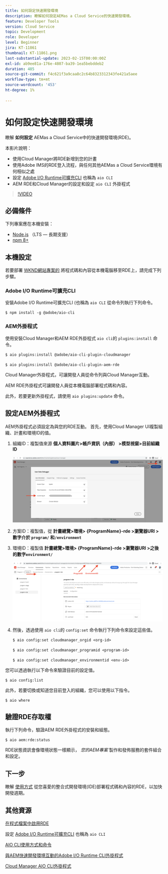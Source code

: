 ```yaml
---
title: 如何設定快速開發環境
description: 瞭解如何設定AEMas a Cloud Service的快速開發環境。
feature: Developer Tools
version: Cloud Service
topic: Development
role: Developer
level: Beginner
jira: KT-11861
thumbnail: KT-11861.png
last-substantial-update: 2023-02-15T00:00:00Z
exl-id: ab9ee81a-176e-4807-ba39-1ea5bebddeb2
duration: 485
source-git-commit: f4c621f3a9caa8c2c64b8323312343fe421a5aee
workflow-type: tm+mt
source-wordcount: '453'
ht-degree: 1%

---
```


# 如何設定快速開發環境

瞭解 **如何設定** AEMas a Cloud Service中的快速開發環境(RDE)。

本影片說明：

- 使用Cloud Manager將RDE新增到您的計畫
- 使用Adobe IMS的RDE登入流程，與任何其他AEMas a Cloud Service環境有何相似之處
- 設定 [Adobe I/O Runtime可擴充CLI](https://developer.adobe.com/runtime/docs/guides/tools/cli_install/) 也稱為 `aio CLI`
- AEM RDE和Cloud Manager的設定和設定 `aio CLI` 外掛程式

>[!VIDEO](https://video.tv.adobe.com/v/3415490?quality=12&learn=on)

## 必備條件

下列專案應在本機安裝：

- [Node.js](https://nodejs.org/en/) （LTS — 長期支援）
- [npm 8+](https://docs.npmjs.com/)

## 本機設定

若要部署 [WKND網站專案的](https://github.com/adobe/aem-guides-wknd#aem-wknd-sites-project) 將程式碼和內容從本機電腦移至RDE上，請完成下列步驟。

### Adobe I/O Runtime可擴充CLI

安裝Adobe I/O Runtime可擴充CLI (也稱為 `aio CLI` 從命令列執行下列命令。

```shell
$ npm install -g @adobe/aio-cli
```

### AEM外掛程式

使用安裝Cloud Manager和AEM RDE外掛程式 `aio cli`的 `plugins:install` 命令。

```shell
$ aio plugins:install @adobe/aio-cli-plugin-cloudmanager

$ aio plugins:install @adobe/aio-cli-plugin-aem-rde
```

Cloud Manager外掛程式，可讓開發人員從命令列與Cloud Manager互動。

AEM RDE外掛程式可讓開發人員從本機電腦部署程式碼和內容。

此外，若要更新外掛程式，請使用 `aio plugins:update` 命令。

## 設定AEM外掛程式

AEM外掛程式必須設定為與您的RDE互動。 首先，使用Cloud Manager UI複製組織、計畫和環境ID的值。

1. 組織ID：複製值來源 **個人資料圖片>帳戶資訊（內部） >模型視窗>目前組織ID**

   ![組織ID](./assets/Org-ID.png)

1. 方案ID：複製值，從 **計畫總覽>環境> {ProgramName}-rde >瀏覽器URI >數字介於 `program/` 和`/environment`**

1. 環境ID：複製值 **計畫總覽>環境> {ProgramName}-rde >瀏覽器URI >之後的數字`environment/`**

   ![程式和環境ID](./assets/Program-Environment-Id.png)

1. 然後，透過使用 `aio cli`的 `config:set` 命令執行下列命令來設定這些值。

   ```shell
   $ aio config:set cloudmanager_orgid <org-id>
   
   $ aio config:set cloudmanager_programid <program-id>
   
   $ aio config:set cloudmanager_environmentid <env-id>
   ```

您可以透過執行以下命令來驗證目前的設定值。

```shell
$ aio config:list
```

此外，若要切換或知道您目前登入的組織，您可以使用以下指令。

```shell
$ aio where
```

## 驗證RDE存取權

執行下列命令，驗證AEM RDE外掛程式的安裝和組態。

```shell
$ aio aem:rde:status
```

RDE狀態資訊會像環境狀態一樣顯示， _您的AEM專案_ 製作和發佈服務的套件組合和設定。

## 下一步

瞭解 [使用方式](./how-to-use.md) 從您喜愛的整合式開發環境(IDE)部署程式碼和內容的RDE，以加快開發週期。


## 其他資源

[在程式檔案中啟用RDE](https://experienceleague.adobe.com/docs/experience-manager-cloud-service/content/implementing/developing/rapid-development-environments.html#enabling-rde-in-a-program)

設定 [Adobe I/O Runtime可擴充CLI](https://developer.adobe.com/runtime/docs/guides/tools/cli_install/) 也稱為 `aio CLI`

[AIO CLI使用方式和命令](https://github.com/adobe/aio-cli#usage)

[與AEM快速開發環境互動的Adobe I/O Runtime CLI外掛程式](https://github.com/adobe/aio-cli-plugin-aem-rde#aio-cli-plugin-aem-rde)

[Cloud Manager AIO CLI外掛程式](https://github.com/adobe/aio-cli-plugin-cloudmanager)
